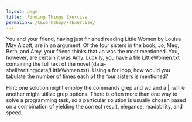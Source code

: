 ```yaml
---
layout: page
title:  Finding Things Exercise
permalink: /CLworkshop/FTExercise/
---
```



You and your friend, having just finished reading Little Women by Louisa May Alcott, are in an argument. Of the four sisters in the book, Jo, Meg, Beth, and Amy, your friend thinks that Jo was the most mentioned. You, however, are certain it was Amy. Luckily, you have a file LittleWomen.txt containing the full text of the novel (data-shell/writing/data/LittleWomen.txt). Using a for loop, how would you tabulate the number of times each of the four sisters is mentioned?

Hint: one solution might employ the commands grep and wc and a \|, while another might utilize grep options. There is often more than one way to solve a programming task, so a particular solution is usually chosen based on a combination of yielding the correct result, elegance, readability, and speed.

